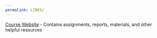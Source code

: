 ```yaml
---
permalink: LINKS/
---
```


[Course Website](https://os.vlsm.org/) - Contains assignments, reports, materials, and other helpful resources
